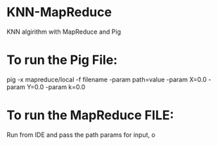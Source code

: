 # KNN-MapReduce
KNN algirithm with MapReduce and Pig

# To run the Pig File:

pig -x mapreduce/local -f filename -param path=value -param X=0.0 -param Y=0.0 -param k=0.0

# To run the MapReduce FILE:

Run from IDE and pass the path params for input, o
